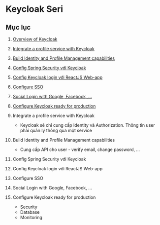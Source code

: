 # Keycloak Seri

## Mục lục
1. [Overview of Keycloak](./1.%20Overview%20of%20Keycloak/)
1. [Integrate a profile service with Keycloak](./1.Integrate%20a%20profile%20service%20with%20Keycloak/README.md)
2. [Build Identity and Profile Management capabilities](./2.Build%20Identity%20and%20Profile%20Management%20capabilities/README.md)
3. [Config Spring Security với Keycloak](./3.Config%20Spring%20Security%20v%E1%BB%9Bi%20Keycloak/README.md)
4. [Config Keycloak login với ReactJS Web-app](./4.Config%20Keycloak%20login%20v%E1%BB%9Bi%20ReactJS%20Web-app/README.md)
5. [Configure SSO](./5.Configure%20SSO/README.md)
6. [Social Login with Google, Facebook, ...](./6.Social%20Login%20with%20Google%2C%20Facebook%2C%20.../README.md)
7. [Configure Keycloak ready for production](./7.Configure%20Keycloak%20ready%20for%20production/README.md)

8. Integrate a profile service with Keycloak
   - Keycloak sẽ chỉ cung cấp Identity và Authorization. Thông tin user phải quản lý thông qua một service
9. Build Identity and Profile Management capabilities
   - Cung cấp API cho user - verify email, change password, ...
10. Config Spring Security với Keycloak
11. Config Keycloak login với ReactJS Web-app
12. Configure SSO
13. Social Login with Google, Facebook, ...
14. Configure Keycloak ready for production
    - Security
    - Database
    - Monitoring



